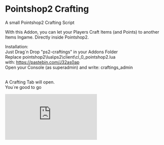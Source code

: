 # Pointshop2 Crafting
A small Pointshop2 Crafting Script

With this Addon, you can let your Players Craft Items (and Points) to another Items Ingame. Directly inside Pointshop2.

Installation:<br>
Just Drag´n Drop "ps2-craftings" in your Addons Folder<br>
Replace pointshop2\lua\ps2\client\cl_0_pointshop2.lua<br>
with: https://pastebin.com/J32as0ap <br>
Open your Console (as superadmin) and write: craftings_admin<br>

<br>
A Crafting Tab will open. 
<br>You´re good to go

![image](https://forum.instinkt-servers.net/index.php?attachment/1398-20190216003449-1-jpg)
